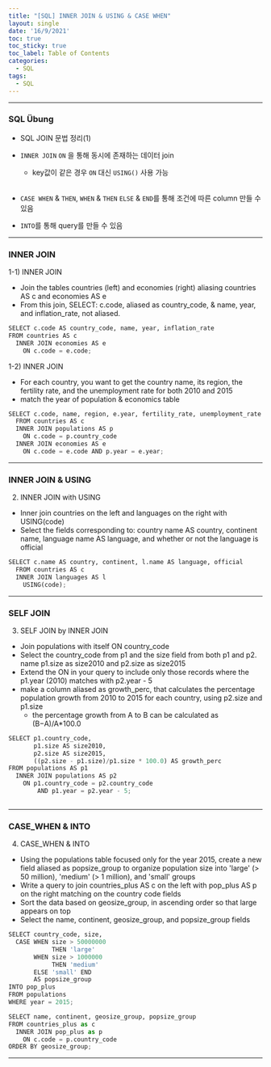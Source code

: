 ```yaml
---
title: "[SQL] INNER JOIN & USING & CASE WHEN"
layout: single
date: '16/9/2021'
toc: true
toc_sticky: true
toc_label: Table of Contents
categories:
  - SQL
tags:
  - SQL
---
```


---
### SQL Übung 
* SQL JOIN 문법 정리(1)

* ```INNER JOIN``` ```ON``` 을 통해 동시에 존재하는 데이터 join
    * key값이 같은 경우 ```ON``` 대신 ```USING()``` 사용 가능
<br><br>
* ```CASE WHEN``` & ```THEN```, ```WHEN``` & ```THEN``` ```ELSE``` & ```END```를 통해 조건에 따른 column 만들 수 있음
* ```INTO```를 통해 query를 만들 수 있음

---

### INNER JOIN
1-1) INNER JOIN
* Join the tables countries (left) and economies (right) aliasing countries AS c and economies AS e
* From this join, SELECT: c.code, aliased as country_code, & name, year, and inflation_rate, not aliased.

```python
SELECT c.code AS country_code, name, year, inflation_rate
FROM countries AS c
  INNER JOIN economies AS e
    ON c.code = e.code;
```

1-2) INNER JOIN
* For each country, you want to get the country name, its region, the fertility rate, and the unemployment rate for both 2010 and 2015
* match the year of population & economics table

```python
SELECT c.code, name, region, e.year, fertility_rate, unemployment_rate
  FROM countries AS c
  INNER JOIN populations AS p
    ON c.code = p.country_code
  INNER JOIN economies AS e
    ON c.code = e.code AND p.year = e.year;
```
---

### INNER JOIN & USING
2) INNER JOIN with USING
* Inner join countries on the left and languages on the right with USING(code)
* Select the fields corresponding to: country name AS country, continent name, language name AS language, and whether or not the language is official

```python
SELECT c.name AS country, continent, l.name AS language, official
  FROM countries AS c
  INNER JOIN languages AS l
    USING(code);
```
---

### SELF JOIN
3) SELF JOIN by INNER JOIN
* Join populations with itself ON country_code
* Select the country_code from p1 and the size field from both p1 and p2. name p1.size as size2010 and p2.size as size2015
* Extend the ON in your query to include only those records where the p1.year (2010) matches with p2.year - 5
* make a column aliased as growth_perc, that calculates the percentage population growth from 2010 to 2015 for each country, using p2.size and p1.size
    * the percentage growth from A to B can be calculated as (B−A)/A*100.0


```python
SELECT p1.country_code,
       p1.size AS size2010, 
       p2.size AS size2015,
       ((p2.size - p1.size)/p1.size * 100.0) AS growth_perc
FROM populations AS p1
  INNER JOIN populations AS p2
    ON p1.country_code = p2.country_code
        AND p1.year = p2.year - 5;
```

```python

```
---

### CASE_WHEN & INTO
4) CASE_WHEN & INTO
* Using the populations table focused only for the year 2015, create a new field aliased as popsize_group to organize population size into 'large' (> 50 million), 'medium' (> 1 million), and 'small' groups
* Write a query to join countries_plus AS c on the left with pop_plus AS p on the right matching on the country code fields
* Sort the data based on geosize_group, in ascending order so that large appears on top
* Select the name, continent, geosize_group, and popsize_group fields

```python
SELECT country_code, size,
  CASE WHEN size > 50000000
            THEN 'large'
       WHEN size > 1000000
            THEN 'medium'
       ELSE 'small' END
       AS popsize_group
INTO pop_plus       
FROM populations
WHERE year = 2015;

SELECT name, continent, geosize_group, popsize_group
FROM countries_plus as c
  INNER JOIN pop_plus as p
    ON c.code = p.country_code
ORDER BY geosize_group;
```

---